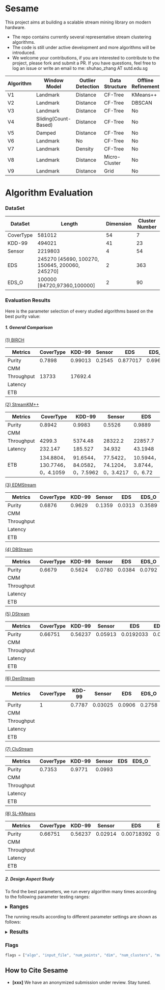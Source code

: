 # Sesame

This project aims at building a scalable stream mining library on modern hardware. 

- The repo contains currently several representative stream clustering algorithms.
- The code is still under active development and more algorithms will be introduced.
- We welcome your contributions, if you are interested to contribute to the project, please fork and submit a PR. If you have questions, feel free to log an issue or write an email to me: shuhao_zhang AT sutd.edu.sg

| Algorithm  | Window Model                 | Outlier Detection | Data Structure  | Offline Refinement |
| ---------- | ---------------------------- | ----------------- | --------------- | ------------------ |
| V1 | Landmark             | Distance  | CF-Tree | KMeans++   |
| V2 | Landmark             | Distance  | CF-Tree | DBSCAN     |
| V3 | Landmark             | Distance  | CF-Tree | No         |
| V4 | Sliding(Count-Based) | Distance  | CF-Tree | No         |
| V5 | Damped               | Distance  | CF-Tree | No         |
| V6 | Landmark             | No        |CF-Tree  | No         |
| V7 | Landmark             | Density   | CF-Tree | No         |
| V8 | Landmark             | Distance  | Micro-Cluster | No         |
| V9     | Landmark                 | Distance      | Grid          | No             |



# Algorithm Evaluation

### DataSet

| DataSet   | Length                                         | Dimension | Cluster Number |
| --------- | ---------------------------------------------- | --------- | -------------- |
| CoverType | 581012                                         | 54        | 7              |
| KDD-99    | 494021                                         | 41        | 23             |
| Sensor    | 2219803                                        | 4         | 54             |
| EDS       | 245270 [45690, 100270, 150645, 200060, 245270] | 2         | 363            |
| EDS_O     | 100000 [94720,97360,100000]                    | 2         | 90             |

### Evaluation Results
Here is the  parameter selection of every studied algorithms based on the best purity value:

##### 1. General Comparison

<u>(1) BIRCH</u>

| Metrics    | CoverType | KDD-99  | Sensor | EDS      | EDS_O   |
| ---------- | --------- | ------- | ------ | -------- | ------- |
| Purity     | 0.7898    | 0.99013 | 0.2545 | 0.877017 | 0.69688 |
| CMM        |           |         |        |          |         |
| Throughput | 13733     | 17692.4 |        |          |         |
| Latency    |           |         |        |          |         |
| ETB        |           |         |        |          |         |

<u>(2) StreamKM++</u>

| Metrics    | CoverType                     | KDD-99                      | Sensor                      | EDS                      | EDS_O                  |
| ---------- | ----------------------------- | --------------------------- | --------------------------- | ------------------------ | ---------------------- |
| Purity     | 0.8942                        | 0.9983                      | 0.5526                      | 0.9889                   | 0.9766                 |
| CMM        |                               |                             |                             |                          |                        |
| Throughput | 4299.3                        | 5374.48                     | 28322.2                     | 22857.7                  | 41612.5                |
| Latency    | 232.147                       | 185.527                     | 34.932                      | 43.1948                  | 23.4792                |
| ETB        | 134.8804，130.7746，0，4.1059 | 91.6544，84.0582，0，7.5962 | 77.5422，74.1204，0，3.4217 | 10.5944，3.8744，0，6.72 | 2.3479,1.3493,0,0.9986 |

<u>(3) EDMStream</u>

| Metrics    | CoverType | KDD-99 | Sensor | EDS    | EDS_O  |
| ---------- | --------- | ------ | ------ | ------ | ------ |
| Purity     | 0.6876    | 0.9629 | 0.1359 | 0.0313 | 0.3589 |
| CMM        |           |        |        |        |        |
| Throughput |           |        |        |        |        |
| Latency    |           |        |        |        |        |
| ETB        |           |        |        |        |        |

<u>(4) DBStream</u>

| Metrics    | CoverType | KDD-99 | Sensor | EDS    | EDS_O  |
| ---------- | --------- | ------ | ------ | ------ | ------ |
| Purity     | 0.6679    | 0.5624 | 0.0780 | 0.0384 | 0.0792 |
| CMM        |           |        |        |        |        |
| Throughput |           |        |        |        |        |
| Latency    |           |        |        |        |        |
| ETB        |           |        |        |        |        |

<u>(5) DStream</u>

| Metrics    | CoverType | KDD-99  | Sensor  | EDS       | EDS_O  |
| ---------- | --------- | ------- | ------- | --------- | ------ |
| Purity     | 0.66751   | 0.56237 | 0.05913 | 0.0192033 | 0.0792 |
| CMM        |           |         |         |           |        |
| Throughput |           |         |         |           |        |
| Latency    |           |         |         |           |        |
| ETB        |           |         |         |           |        |

<u>(6) DenStream</u>

| Metrics    | CoverType | KDD-99 | Sensor  | EDS    | EDS_O  |
| ---------- | --------- | ------ | ------- | ------ | ------ |
| Purity     | 1         | 0.7787 | 0.03025 | 0.0906 | 0.2758 |
| CMM        |           |        |         |        |        |
| Throughput |           |        |         |        |        |
| Latency    |           |        |         |        |        |
| ETB        |           |        |         |        |        |

<u>(7) CluStream</u>

| Metrics    | CoverType | KDD-99 | Sensor | EDS  | EDS_O |
| ---------- | --------- | ------ | ------ | ---- | ----- |
| Purity     | 0.7353    | 0.9771 | 0.0993 |      |       |
| CMM        |           |        |        |      |       |
| Throughput |           |        |        |      |       |
| Latency    |           |        |        |      |       |
| ETB        |           |        |        |      |       |

<u>(8) SL-KMeans</u>

| Metrics    | CoverType | KDD-99  | Sensor  | EDS        | EDS_O  |
| ---------- | --------- | ------- | ------- | ---------- | ------ |
| Purity     | 0.66751   | 0.56237 | 0.02914 | 0.00718392 | 0.0792 |
| CMM        |           |         |         |            |        |
| Throughput |           |         |         |            |        |
| Latency    |           |         |         |            |        |
| ETB        |           |         |         |            |        |

##### 2. Design Aspect Study

To find the best parameters, we run every algorithm many times according to the following parameter testing ranges:

<details>
<summary> <big ><b>Ranges</b></big> </summary>
<b>1. General Comparison</b>

<u>(1) BIRCH </u>

| Parameter          | CoverType      | KDD-99         | Sensor         | EDS            | EDS_O          |
| ------------------ | -------------- | -------------- | -------------- | -------------- | -------------- |
| max_in_nodes       | [100,300,1000] | [100,300,1000] | [100,300,1000] | [100,300,1000] | [100,300,1000] |
| max_leaf_nodes     | [100,300,1000] | [100,300,1000] | [100,300,1000] | [100,300,1000] | [100,300,1000] |
| distance_threshold | [100,500,1600] | [100,500,1600] | [10,30,100]    | [20,20,100 ]   | [20,20,100 ]   |

<u>(2) StreamKM++ </u>

| Parameter    | CoverType      | KDD-99            | Sensor            | EDS            | EDS_O          |
| ------------ | -------------- | ----------------- | ----------------- | -------------- | -------------- |
| seed         | 1,10,100       | 1,10,100          | 1,10,100          | 1,10,100       | 1,10,100       |
| num_clusters | 7              | 23                | 54                | 363            | 90             |
| coreset_size | [500,500,5000] | [1000,1000,10000] | [1000,1000,10000] | [500,500,5000] | [500,500,5000] |

<u>(3) EDMStream </u>

| Parameter | CoverType        | KDD-99            | Sensor            | EDS              | EDS_O            |
| --------- | ---------------- | ----------------- | ----------------- | ---------------- | ---------------- |
| radius    | [100,500,1600]   | [100,100,500]     | [0.2,0.7,3]       | {10,20,30}       | {10,20,30}       |
| delta     | 1500             | 1500              | 300               | 300              | 300              |
| beta      | [0.1,0.3, 1]     | [0.1,0.3,1]       | [0.1,0.3,1]       | [0.1,0.3,1]      | [0.1,0.3,1]      |
| buf_size  | [1000,1000,4000] | [1000,3000,10000] | [1000,3000,10000] | [1000,1000,4000] | [1000,1000,4000] |
| alpha     | 0.998            | 0.998             | 0.998             | 0.998            | 0.998            |
| lambda    | 1                | 1                 | 1                 | 1                | 1                |

<u>(4) DBStream </u>

| Parameter       | CoverType             | KDD-99       | Sensor | EDS | EDS_O |
| --------------- | --------------------- | ------------ | ------ | --------------- | --------------- |
| lambda          | {0.25,0.125}          | {0.25,0.125} | 0.998  | 0.998 | 0.998 |
| radius          | 300                   | [80,20, 200] | 2      | {10,20,30} | {10,20,30}            |
| clean_interval | 400                   | 500          | 1500   | 400 | 400 |
| min_weight       | 0.5                   | 0.5          | 0.25   | 0.5 | 0.5 |
| alpha           | {0.2,0.3,0.4,0.5,0.6} | 0.4          | 0.3    | {0.2,0.3,0.4,0.5,0.6} | {0.2,0.3,0.4,0.5,0.6} |
| base            | 2                     | 2            | 2      | 2 | 2 |

<u>(5) DStream </u>

| Parameter | CoverType       | KDD-99                    | Sensor          | EDS | EDS_O |
| ---------  | --------------- | ------------------------- | --------------- | ---------  | ---------  |
| lambda     | {0.998, 0.999}  | {0.998,0.999}             | 0.998           | 0.998 | 0.998 |
| beta       | {0.001,0.3} | {0.001,0.3}               | 0.001           | {0.001,0.3} | {0.001,0.3} |
| cm         | [5,5,20]        | {1.001, 3}                | 4               | 4 | 4 |
| cl         | {0.8,1.0,0.001} | {0.7,0.8,0.9,0.999,1.001} | 2               | 2 | 2 |
| grid_width | [12,1,15]       | [4,1,8]                   | [0.15,0.05,0.5] | [4,1,8] | [4,1,8] |

<u>(6) DenStream</u>

| Parameter  | CoverType    | KDD-99       | Sensor       | EDS          | EDS_O        |
| ---------- | ------------ | ------------ | ------------ | ------------ | ------------ |
| buf_size   | 1500         | 1500         | 1500         | 1500         | 1500         |
| min_points | {10,30,50}   | {10,30,50}   | 5            | {10,30,50}   | {10,30,50}   |
| epsilon    | [25,10,45]   | [25,10,45]   | 0.8          | {10,20,30}   | {10,20,30}   |
| base       | 2            | 2            | 2            | 2            | 2            |
| lambda     | {0.25,0.125} | {0.25,0.125} | {0.25,0.125} | {0.25,0.125} | {0.25,0.125} |
| mu         | [2,4,10]     | [2,4,10]     | 6            | [2,4,10]     | [2,4,10]     |
| beta       | 0.25         | 0.25         | 0.25         | 0.25         | 0.25         |

<u>(7) CluStream</u>

| Parameter           | CoverType     | KDD-99        | Sensor        | EDS           | EDS_O         |
| ------------------- | ------------- | ------------- | ------------- | ------------- | ------------- |
| num_last_arr        | {2,5,8}       | {2,9,16}      | {2,9,16}      | {2,9,16}      | {2,9,16}      |
| time_window         | {200,275,350} | {200,275,350} | 1000          | {200,275,350} | {200,275,350} |
| time_interval       | 100           | 100           | 100           | 100           | 100           |
| num_online_clusters | {80,110,140}  | {60,100,140}  | {100,150,200} | {80,110,140}  | {80,110,140}  |
| radius              | {2,14,26}     | {2,5,8}       | 15            | {10,20,30}    | {10,20,30}    |
| buf_size            | 1500          | 1500          | 500           | 1500          | 1500          |
| offline_time_window | 0             | 0             | 0             | 0             | 0             |

<u>(8) SL-KMeans </u>

| Parameter            | CoverType      | KDD-99         | Sensor       |
| -------------------- | -------------- | -------------- | ------------ |
| delta_grid           | {0.2, 0.5, 0.7}        | {0.2, 0.5, 0.7}       | {0.2, 0.5, 0.7}     |
| num_samples          | {100, 500, 1000}   | {100, 500, 1000}   | {100, 500, 1000}         |

<b>2. Design Aspect Study</b>

<u>(1) V1 </u>

| Parameter                  | CoverType          | KDD-99              | Sensor              | EDS                 | EDS_O               |
| -------------------------- | ------------------ | ------------------- | ------------------- | ------------------- | ------------------- |
| max_in_nodes               | 400                | 400                 | 400                 | 100                 | 100                 |
| max_leaf_nodes             | 100                | 100                 | 100                 | 100                 | 100                 |
| distance_threshold         | 1600               | 100                 | 100                 | 100                 | 20                  |
| Landmark                   | {1000,10000,20000} | {1000,10000,20000 } | {1000,10000,20000 } | {1000,10000,20000 } | {1000,10000,20000 } |
| outlier_distance_threshold | 1000               | 1000                | 20                  | {10,15}             | {10,15}             |
| outlier_cap                | {100,300,500}      | {100,300,500}       | {100,300,500}       | {100,300,500}       | {100,300,500}       |
| seed                       | {1,10,100}         | {1,10,100}          | {1,10,100}          | {1,10,100}          | {1,10,100}          |

<u>(2) V2 </u>

| Parameter                  | CoverType          | KDD-99              | Sensor              | EDS                 | EDS_O               |
| -------------------------- | ------------------ | ------------------- | ------------------- | ------------------- | ------------------- |
| max_in_nodes               | 400                | 400                 | 400                 | 100                 | 100                 |
| max_leaf_nodes             | 100                | 100                 | 100                 | 100                 | 100                 |
| distance_threshold         | 1600               | 100                 | 100                 | 100                 | 20                  |
| landmark                   | {1000,10000,20000} | {1000,10000,20000 } | {1000,10000,20000 } | {1000,10000,20000 } | {1000,10000,20000 } |
| outlier_distance_threshold | 1000               | 1000                | 20                  | {10,15}             | {10,15}             |
| outlier_cap                | {100,300,500}      | {100,300,500}       | {100,300,500}       | {100,300,500}       | {100,300,500}       |
| min_points                 | 10                 | 10                  | 5                   | 10                  | 10                  |
| epsilon                    | 25                 | 25                  | 0.8                 | 10                  | 10                  |

<u>(3) V3 </u>

| Parameter                  | CoverType          | KDD-99              | Sensor              | EDS                 | EDS_O               |
| -------------------------- | ------------------ | ------------------- | ------------------- | ------------------- | ------------------- |
| max_in_nodes               | 400                | 400                 | 400                 | 100                 | 100                 |
| max_leaf_nodes             | 100                | 100                 | 100                 | 100                 | 100                 |
| distance_threshold         | 1600               | 100                 | 100                 | 100                 | 20                  |
| landmark                   | {1000,10000,20000} | {1000,10000,20000 } | {1000,10000,20000 } | {1000,10000,20000 } | {1000,10000,20000 } |
| outlier_distance_threshold | 1000               | 1000                | 20                  | {10,15}             | {10,15}             |
| outlier_cap                | {100,300,500}      | {100,300,500}       | {100,300,500}       | {100,300,500}       | {100,300,500}       |

<u>(4) V4 </u>

| Parameter                  | CoverType          | KDD-99              | Sensor              | EDS                 | EDS_O               |
| -------------------------- | ------------------ | ------------------- | ------------------- | ------------------- | ------------------- |
| max_in_nodes               | 400                | 400                 | 400                 | 100                 | 100                 |
| max_leaf_nodes             | 100                | 100                 | 100                 | 100                 | 100                 |
| distance_threshold         | 1600               | 100                 | 100                 | 100                 | 20                  |
| sliding                    | {1000,10000,20000} | {1000,10000,20000 } | {1000,10000,20000 } | {1000,10000,20000 } | {1000,10000,20000 } |
| outlier_distance_threshold | 1000               | 1000                | 20                  | {10,15}             | {10,15}             |
| outlier_cap                | {100,300,500}      | {100,300,500}       | {100,300,500}       | {100,300,500}       | {100,300,500}       |

<u>(5) V5 </u>

| Parameter                  | CoverType     | KDD-99        | Sensor        | EDS           | EDS_O         |
| -------------------------- | ------------- | ------------- | ------------- | ------------- | ------------- |
| max_in_nodes               | 400           | 400           | 400           | 100           | 100           |
| max_leaf_nodes             | 100           | 100           | 100           | 100           | 100           |
| distance_threshold         | 1600          | 100           | 100           | 100           | 20            |
| outlier_distance_threshold | 1000          | 1000          | 20            | {10,15}       | {10,15}       |
| outlier_cap                | {100,300,500} | {100,300,500} | {100,300,500} | {100,300,500} | {100,300,500} |
| lamda                      | {0.5,1.5,2}   | {0.5,1.5,2}   | {0.5,1.5,2}   | {0.5,1.5,2}   | {0.5,1.5,2}   |
| alpha                      | {1.1,1.5,2}   | {1.1,1.5,2}   | {1.1,1.5,2}   | {1.1,1.5,2}   | {1.1,1.5,2}   |

<u>(6) V6 </u>

| Parameter          | CoverType          | KDD-99             | Sensor             | EDS                | EDS_O              |
| ------------------ | ------------------ | ------------------ | ------------------ | ------------------ | ------------------ |
| max_in_nodes       | 400                | 400                | 400                | 100                | 100                |
| max_leaf_nodes     | 100                | 100                | 100                | 100                | 100                |
| distance_threshold | 1600               | 100                | 100                | 100                | 20                 |
| landmark           | {1000,10000,20000} | {1000,10000,20000} | {1000,10000,20000} | {1000,10000,20000} | {1000,10000,20000} |

<u>(7) V7 </u>

| Parameter                 | CoverType          | KDD-99             | Sensor             | EDS                | EDS_O              |
| ------------------------- | ------------------ | ------------------ | ------------------ | ------------------ | ------------------ |
| max_in_nodes              | 400                | 400                | 400                | 100                | 100                |
| max_leaf_nodes            | 100                | 100                | 100                | 100                | 100                |
| distance_threshold        | 1600               | 100                | 100                | 100                | 20                 |
| landmark                  | {1000,10000,20000} | {1000,10000,20000} | {1000,10000,20000} | {1000,10000,20000} | {1000,10000,20000} |
| outlier_density_threshold | {100,300,500}      | {100,300,500}      | {100,300,500}      | {100,300,500}      | {100,300,500}      |
| outlier_cap               | {100,300,500}      | {100,300,500}      | {100,300,500}      | {100,300,500}      | {100,300,500}      |
| neighbor_distance         | {2000,3000,5000}   | {200,300,500}      | {200,300,500}      | {200,300,500}      | {30,50}            |

<u>(8) V8 </u>

| Parameter                  | CoverType          | KDD-99              | Sensor              | EDS                 | EDS_O               |
| -------------------------- | ------------------ | ------------------- | ------------------- | ------------------- | ------------------- |
| distance_threshold         | 1600               | 100                 | 100                 | 100                 | 20                  |
| landmark                   | {1000,10000,20000} | {1000,10000,20000 } | {1000,10000,20000 } | {1000,10000,20000 } | {1000,10000,20000 } |
| outlier_distance_threshold | 1000               | 1000                | 20                  | {10,15}             | {10,15}             |
| outlier_cap                | {100,300,500}      | {100,300,500}       | {100,300,500}       | {100,300,500}       | {100,300,500}       |

<u>(9) V9 </u>

| Parameter                  | CoverType          | KDD-99                    | Sensor             | EDS                | EDS_O              |
| -------------------------- | ------------------ | ------------------------- | ------------------ | ------------------ | ------------------ |
| beta                       | {0.001,0.3}        | {0.001,0.3}               | 0.001              | {0.001,0.3}        | {0.001,0.3}        |
| cm                         | [5,5,20]           | {1.001, 3}                | 4                  | 4                  | 4                  |
| cl                         | {0.8,1.0,0.001}    | {0.7,0.8,0.9,0.999,1.001} | 2                  | 2                  | 2                  |
| landmark                   | {1000,10000,20000} | {1000,10000,20000}        | {1000,10000,20000} | {1000,10000,20000} | {1000,10000,20000} |
| outlier_distance_threshold | 1000               | 1000                      | 20                 | {10,15}            | {10,15}            |
| outlier_cap                | {100,300,500}      | {100,300,500}             | {100,300,500}      | {100,300,500}      | {100,300,500}      |


</details> 

The running results according to different parameter settings are shown as follows:

<details>

<summary> <big><b>Results</b></big> </summary>

<b>1. General Comparison</b>

<u>(1) BIRCH </u>

| id       | algo      | workload      | max_in_nodes | max_leaf_nodes | distance_threshold | cmm          | purity       |
| -------- | --------- | ------------- | ------------ | -------------- | ------------------ | ------------ | ------------ |
| 79       | Birch     | CoverType     | 400          | 100            | 100                | 0.410019     | 0.7898       |
| 80       | Birch     | CoverType     | 400          | 100            | 600                | 0.410019     | 0.7898       |
| 81       | Birch     | CoverType     | 400          | 100            | 1100               | 0.410019     | 0.7898       |
| **82**   | **Birch** | **CoverType** | **400**      | **100**        | **1600**           | **0.410019** | **0.7898**   |
| 2367     | Birch     | EDS           | 100          | 100            | 20                 | 0.150215     | 0.877017     |
| 2368     | Birch     | EDS           | 100          | 100            | 40                 | 0.150215     | 0.877017     |
| 2369     | Birch     | EDS           | 100          | 100            | 60                 | 0.150215     | 0.877017     |
| 2370     | Birch     | EDS           | 100          | 100            | 80                 | 0.150215     | 0.877017     |
| **2371** | **Birch** | **EDS**       | **100**      | **100**        | **100**            | **0.150215** | **0.877017** |
| **279**  | **Birch** | **EDS_O**     | **100**      | **100**        | **20**             | **0.354992** | **0.69688**  |
| **374**  | **Birch** | **KDD99**     | **400**      | **100**        | **100**            | **0.591514** | **0.99013**  |
| **231**  | **Birch** | **sensor**    | **400**      | **100**        | **100**            | **0.344888** | **0.2545**   |

<u>(2) StreamKM++ </u>

| id   | algo         | workload  | tag  | workload  | seed | num_clusters | coreset_size | cmm      | purity   |
| ---- | ------------ | --------- | ---- | --------- | ---- | ------------ | ------------ | -------- | -------- |
| 1456 | StreamKMeans | CoverType |      | CoverType | 1    | 7            | 5000         | 0.406903 | 0.89424  |
| 2074 | StreamKMeans | EDS       |      | EDS       | 10   | 363          | 5000         | 0.150501 | 0.988853 |
| 2204 | StreamKMeans | EDS_O     |      | EDS_O     | 10   | 90           | 5000         | 0.372093 | 0.97659  |
| 2336 | StreamKMeans | KDD99     |      | KDD99     | 100  | 23           | 10000        | 0.591537 | 0.99829  |
| 2366 | StreamKMeans | sensor    |      | sensor    | 100  | 54           | 10000        | 0.3484   | 0.55258  |

<u>(3) EDMStream </u>

| id       | algo          | workload      | workload      | radius  | delta    | beta    | buf_size  | alpha     | lambda | cmm          | purity      |
| -------- | ------------- | ------------- | ------------- | ------- | -------- | ------- | --------- | --------- | ------ | ------------ | ----------- |
| 1480     | EDMStream     | CoverType     | CoverType     | 100     | 1500     | 1       | 2000      | 0.998     | 1      | 0.408466     | 0.68761     |
| 1481     | EDMStream     | CoverType     | CoverType     | 100     | 1500     | 1       | 3000      | 0.998     | 1      | 0.408466     | 0.68761     |
| **1483** | **EDMStream** | **CoverType** | **CoverType** | **100** | **1500** | **1**   | **4000**  | **0.998** | **1**  | **0.408466** | **0.68761** |
| 1478     | EDMStream     | CoverType     | CoverType     | 100     | 1500     | 1       | 1000      | 0.998     | 1      | 0.408466     | 0.68761     |
| 2245     | EDMStream     | EDS           | EDS           | 30      | 300      | 0.1     | 1000      | 0.998     | 1      | 0.150491     | 0.031272    |
| 2247     | EDMStream     | EDS           | EDS           | 30      | 300      | 0.1     | 2000      | 0.998     | 1      | 0.150491     | 0.031272    |
| 2248     | EDMStream     | EDS           | EDS           | 30      | 300      | 0.1     | 3000      | 0.998     | 1      | 0.150491     | 0.031272    |
| 2249     | EDMStream     | EDS           | EDS           | 30      | 300      | 0.1     | 4000      | 0.998     | 1      | 0.150491     | 0.031272    |
| 2250     | EDMStream     | EDS           | EDS           | 30      | 300      | 0.4     | 1000      | 0.998     | 1      | 0.150491     | 0.031272    |
| 2251     | EDMStream     | EDS           | EDS           | 30      | 300      | 0.4     | 2000      | 0.998     | 1      | 0.150491     | 0.031272    |
| 2252     | EDMStream     | EDS           | EDS           | 30      | 300      | 0.4     | 3000      | 0.998     | 1      | 0.150491     | 0.031272    |
| 2253     | EDMStream     | EDS           | EDS           | 30      | 300      | 0.4     | 4000      | 0.998     | 1      | 0.150491     | 0.031272    |
| 2254     | EDMStream     | EDS           | EDS           | 30      | 300      | 0.7     | 1000      | 0.998     | 1      | 0.150491     | 0.031272    |
| 2255     | EDMStream     | EDS           | EDS           | 30      | 300      | 0.7     | 2000      | 0.998     | 1      | 0.150491     | 0.031272    |
| 2257     | EDMStream     | EDS           | EDS           | 30      | 300      | 0.7     | 3000      | 0.998     | 1      | 0.150491     | 0.031272    |
| 2258     | EDMStream     | EDS           | EDS           | 30      | 300      | 0.7     | 4000      | 0.998     | 1      | 0.150491     | 0.031272    |
| 2259     | EDMStream     | EDS           | EDS           | 30      | 300      | 1       | 1000      | 0.998     | 1      | 0.150491     | 0.031272    |
| 2260     | EDMStream     | EDS           | EDS           | 30      | 300      | 1       | 2000      | 0.998     | 1      | 0.150491     | 0.031272    |
| 2261     | EDMStream     | EDS           | EDS           | 30      | 300      | 1       | 3000      | 0.998     | 1      | 0.150491     | 0.031272    |
| **2262** | **EDMStream** | **EDS**       | **EDS**       | **30**  | **300**  | **1**   | **4000**  | **0.998** | **1**  | **0.150491** | 0.031272    |
| 2312     | EDMStream     | EDS_O         | EDS_O         | 20      | 300      | 1       | 1000      | 0.998     | 1      | 0.347311     | 0.35894     |
| 2313     | EDMStream     | EDS_O         | EDS_O         | 20      | 300      | 1       | 2000      | 0.998     | 1      | 0.347311     | 0.35894     |
| 2315     | EDMStream     | EDS_O         | EDS_O         | 20      | 300      | 1       | 3000      | 0.998     | 1      | 0.347311     | 0.35894     |
| **2316** | **EDMStream** | **EDS_O**     | **EDS_O**     | **20**  | **300**  | **1**   | **4000**  | **0.998** | **1**  | **0.347311** | **0.35894** |
| 1761     | EDMStream     | KDD99         | KDD99         | 100     | 1500     | 0.7     | 1000      | 0.998     | 1      | 0.591539     | 0.96294     |
| 1816     | EDMStream     | KDD99         | KDD99         | 100     | 1500     | 0.7     | 4000      | 0.998     | 1      | 0.591539     | 0.96294     |
| 1869     | EDMStream     | KDD99         | KDD99         | 100     | 1500     | 0.7     | 7000      | 0.998     | 1      | 0.591539     | 0.96294     |
| 1923     | **EDMStream** | **KDD99**     | **KDD99**     | **100** | **1500** | **0.7** | **10000** | **0.998** | **1**  | **0.591539** | **0.96294** |
| 2146     | EDMStream     | sensor        | sensor        | 1.6     | 300      | 0.4     | 4000      | 0.998     | 1      | 0.356389     | 0.13586     |
| 2141     | EDMStream     | sensor        | sensor        | 1.6     | 300      | 0.1     | 1000      | 0.998     | 1      | 0.356389     | 0.13586     |
| 2142     | EDMStream     | sensor        | sensor        | 1.6     | 300      | 0.1     | 4000      | 0.998     | 1      | 0.356389     | 0.13586     |
| 2143     | EDMStream     | sensor        | sensor        | 1.6     | 300      | 0.1     | 7000      | 0.998     | 1      | 0.356389     | 0.13586     |
| 2144     | EDMStream     | sensor        | sensor        | 1.6     | 300      | 0.1     | 10000     | 0.998     | 1      | 0.356389     | 0.13586     |
| 2145     | EDMStream     | sensor        | sensor        | 1.6     | 300      | 0.4     | 1000      | 0.998     | 1      | 0.356389     | 0.13586     |
| 2161     | EDMStream     | sensor        | sensor        | 1.6     | 300      | 1       | 10000     | 0.998     | 1      | 0.356389     | 0.13586     |
| 2148     | EDMStream     | sensor        | sensor        | 1.6     | 300      | 0.4     | 7000      | 0.998     | 1      | 0.356389     | 0.13586     |
| 2149     | EDMStream     | sensor        | sensor        | 1.6     | 300      | 0.4     | 10000     | 0.998     | 1      | 0.356389     | 0.13586     |
| 2150     | EDMStream     | sensor        | sensor        | 1.6     | 300      | 0.7     | 1000      | 0.998     | 1      | 0.356389     | 0.13586     |
| 2151     | EDMStream     | sensor        | sensor        | 1.6     | 300      | 0.7     | 4000      | 0.998     | 1      | 0.356389     | 0.13586     |
| 2152     | EDMStream     | sensor        | sensor        | 1.6     | 300      | 0.7     | 7000      | 0.998     | 1      | 0.356389     | 0.13586     |
| **2153** | **EDMStream** | **sensor**    | **sensor**    | **1.6** | **300**  | **0.7** | **10000** | **0.998** | **1**  | **0.356389** | **0.13586** |
| 2156     | EDMStream     | sensor        | sensor        | 1.6     | 300      | 1       | 1000      | 0.998     | 1      | 0.356389     | 0.13586     |
| 2157     | EDMStream     | sensor        | sensor        | 1.6     | 300      | 1       | 4000      | 0.998     | 1      | 0.356389     | 0.13586     |
| 2159     | EDMStream     | sensor        | sensor        | 1.6     | 300      | 1       | 7000      | 0.998     | 1      | 0.356389     | 0.13586     |

<u>(4) DBStream </u>

| id       | algo         | workload      | workload      | lambda    | radius  | clean_interval | min_weight | alpha   | base  | cmm          | purity      |
| -------- | ------------ | ------------- | ------------- | --------- | ------- | -------------- | ---------- | ------- | ----- | ------------ | ----------- |
| 1396     | DBStream     | CoverType     | CoverType     | 0.125     | 300     | 400            | 0.5        | 0.3     | 2     | 0.402467     | 0.66789     |
| 1397     | DBStream     | CoverType     | CoverType     | 0.125     | 300     | 400            | 0.5        | 0.4     | 2     | 0.402467     | 0.66789     |
| 1398     | DBStream     | CoverType     | CoverType     | 0.125     | 300     | 400            | 0.5        | 0.5     | 2     | 0.402467     | 0.66789     |
| 1399     | DBStream     | CoverType     | CoverType     | 0.125     | 300     | 400            | 0.5        | 0.6     | 2     | 0.402467     | 0.66789     |
| **1395** | **DBStream** | **CoverType** | **CoverType** | **0.125** | **300** | **400**        | **0.5**    | **0.2** | **2** | **0.402467** | **0.66789** |
| 1416     | DBStream     | **EDS**       | **EDS**       | **0.998** | **20**  | **400**        | **0.5**    | **0.2** | **2** | **0.150491** | **0.03835** |
| 1428     | DBStream     | EDS           | EDS           | 0.998     | 20      | 400            | 0.5        | 0.6     | 2     | 0.150491     | 0.03835     |
| 1425     | DBStream     | EDS           | EDS           | 0.998     | 20      | 400            | 0.5        | 0.5     | 2     | 0.150491     | 0.03835     |
| 1422     | DBStream     | EDS           | EDS           | 0.998     | 20      | 400            | 0.5        | 0.4     | 2     | 0.150491     | 0.03835     |
| 1419     | DBStream     | EDS           | EDS           | 0.998     | 20      | 400            | 0.5        | 0.3     | 2     | 0.150491     | 0.03835     |
| 1430     | DBStream     | **EDS_O**     | **EDS_O**     | **0.998** | **10**  | **400**        | **0.5**    | **0.2** | **2** | **0.346867** | **0.0792**  |
| 1444     | DBStream     | EDS_O         | EDS_O         | 0.998     | 30      | 400            | 0.5        | 0.6     | 2     | 0.346867     | 0.0792      |
| 1443     | DBStream     | EDS_O         | EDS_O         | 0.998     | 20      | 400            | 0.5        | 0.6     | 2     | 0.346867     | 0.0792      |
| 1442     | DBStream     | EDS_O         | EDS_O         | 0.998     | 10      | 400            | 0.5        | 0.6     | 2     | 0.346867     | 0.0792      |
| 1441     | DBStream     | EDS_O         | EDS_O         | 0.998     | 30      | 400            | 0.5        | 0.5     | 2     | 0.346867     | 0.0792      |
| 1440     | DBStream     | EDS_O         | EDS_O         | 0.998     | 20      | 400            | 0.5        | 0.5     | 2     | 0.346867     | 0.0792      |
| 1439     | DBStream     | EDS_O         | EDS_O         | 0.998     | 10      | 400            | 0.5        | 0.5     | 2     | 0.346867     | 0.0792      |
| 1438     | DBStream     | EDS_O         | EDS_O         | 0.998     | 30      | 400            | 0.5        | 0.4     | 2     | 0.346867     | 0.0792      |
| 1437     | DBStream     | EDS_O         | EDS_O         | 0.998     | 20      | 400            | 0.5        | 0.4     | 2     | 0.346867     | 0.0792      |
| 1436     | DBStream     | EDS_O         | EDS_O         | 0.998     | 10      | 400            | 0.5        | 0.4     | 2     | 0.346867     | 0.0792      |
| 1435     | DBStream     | EDS_O         | EDS_O         | 0.998     | 30      | 400            | 0.5        | 0.3     | 2     | 0.346867     | 0.0792      |
| 1434     | DBStream     | EDS_O         | EDS_O         | 0.998     | 20      | 400            | 0.5        | 0.3     | 2     | 0.346867     | 0.0792      |
| 1433     | DBStream     | EDS_O         | EDS_O         | 0.998     | 10      | 400            | 0.5        | 0.3     | 2     | 0.346867     | 0.0792      |
| 1432     | DBStream     | EDS_O         | EDS_O         | 0.998     | 30      | 400            | 0.5        | 0.2     | 2     | 0.346867     | 0.0792      |
| 1431     | DBStream     | EDS_O         | EDS_O         | 0.998     | 20      | 400            | 0.5        | 0.2     | 2     | 0.346867     | 0.0792      |
| 1405     | DBStream     | KDD99         | KDD99         | 0.25      | 180     | 500            | 0.5        | 0.4     | 2     | 0.591282     | 0.56237     |
| 1400     | DBStream     | KDD99         | KDD99         | 0.25      | 80      | 500            | 0.5        | 0.4     | 2     | 0.591282     | 0.56237     |
| 1401     | DBStream     | KDD99         | KDD99         | 0.25      | 100     | 500            | 0.5        | 0.4     | 2     | 0.591282     | 0.56237     |
| 1402     | DBStream     | KDD99         | KDD99         | 0.25      | 120     | 500            | 0.5        | 0.4     | 2     | 0.591282     | 0.56237     |
| 1403     | DBStream     | KDD99         | KDD99         | 0.25      | 140     | 500            | 0.5        | 0.4     | 2     | 0.591282     | 0.56237     |
| 1404     | DBStream     | KDD99         | KDD99         | 0.25      | 160     | 500            | 0.5        | 0.4     | 2     | 0.591282     | 0.56237     |
| 1413     | DBStream     | KDD99         | KDD99         | 0.125     | 200     | 500            | 0.5        | 0.4     | 2     | 0.591282     | 0.56237     |
| 1412     | DBStream     | KDD99         | KDD99         | 0.125     | 180     | 500            | 0.5        | 0.4     | 2     | 0.591282     | 0.56237     |
| 1411     | DBStream     | KDD99         | KDD99         | 0.125     | 160     | 500            | 0.5        | 0.4     | 2     | 0.591282     | 0.56237     |
| 1410     | DBStream     | KDD99         | KDD99         | 0.125     | 140     | 500            | 0.5        | 0.4     | 2     | 0.591282     | 0.56237     |
| 1409     | DBStream     | KDD99         | KDD99         | 0.125     | 120     | 500            | 0.5        | 0.4     | 2     | 0.591282     | 0.56237     |
| 1408     | DBStream     | KDD99         | KDD99         | 0.125     | 100     | 500            | 0.5        | 0.4     | 2     | 0.591282     | 0.56237     |
| 1407     | DBStream     | KDD99         | KDD99         | 0.125     | 80      | 500            | 0.5        | 0.4     | 2     | 0.591282     | 0.56237     |
| **1406** | **DBStream** | **KDD99**     | **KDD99**     | **0.25**  | **200** | **500**        | **0.5**    | **0.4** | **2** | **0.591282** | **0.56237** |
| **1414** | **DBStream** | **sensor**    | **sensor**    | **0.998** | **2**   | **1500**       | **0.5**    | **0.3** | **2** | **0.340904** | **0.07795** |

<u>(5) DStream</u>

all are the same

<u>(6) DenStream</u>

all are the same

<u>(7) CluStream</u>

| id       | algo          | workload      | workload      | num_last_arr | time_window | num_online_clusters | radius | buf_size | cmm          | purity      |
| -------- | ------------- | ------------- | ------------- | ------------ | ----------- | ------------------- | ------ | -------- | ------------ | ----------- |
| **2414** | **CluStream** | **CoverType** | **CoverType** | **2**        | **350**     | **110**             | **14** | **1500** | **0.403882** | **0.73528** |
| 2508     | CluStream     | KDD99         | KDD99         | 2            | 350         | 60                  | 2      | 1500     | 0.591417     | 0.97706     |
| 2509     | CluStream     | KDD99         | KDD99         | 2            | 350         | 60                  | 5      | 1500     | 0.591417     | 0.97706     |
| **2510** | **CluStream** | **KDD99**     | **KDD99**     | **2**        | **350**     | **60**              | **8**  | **1500** | **0.591417** | **0.97706** |
| **2846** | **CluStream** | **sensor**    | **sensor**    | **2**        | **1000**    | **200**             | **15** | **500**  | **0.343071** | **0.09932** |

<u>(8) SL-KMeans</u>

all are the same
</details>


### Flags

```javascript
flags = ["algo", "input_file", "num_points", "dim", "num_clusters", "max_in_nodes", "max_leaf_nodes", "distance_threshold", "seed", "coreset_size", "radius", "delta", "beta", "buf_size", "alpha", "lambda", "clean_interval", "min_weight", "base", "cm", "cl", "grid_width", "min_points", "epsilon", "mu", "num_last_arr", "time_window", "num_online_clusters", "delta_grid", "num_samples"];
```

## How to Cite Sesame

* **[xxx]** We have an anonymized submission under review. Stay tuned.
